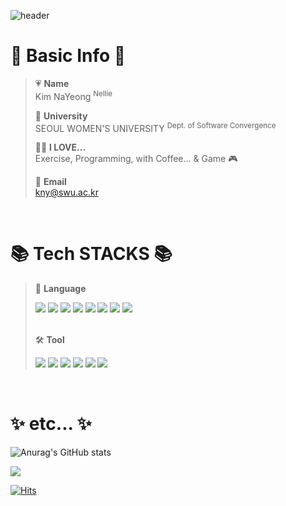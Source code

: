 ![header](https://capsule-render.vercel.app/api?type=waving&color=auto&height=300&section=header&text=Hello!%20I'm%20nanna29&fontSize=70&fontColor=ffffff)

# 🔎 Basic Info 🔎
  > :heartpulse: **Name**  
  > Kim NaYeong <sup>Nellie</sup>   
  >    
  > 🏫  **University**  
  > SEOUL WOMEN'S UNIVERSITY <sup>Dept. of Software Convergence</sup>   
  >      
  > 🙆‍♀️ **I LOVE...**   
  > Exercise, Programming, with Coffee... & Game 🎮
  > 
  > 💌 **Email**   
  > kny@swu.ac.kr
<br>
  
# 📚 Tech STACKS 📚
> 📕 **Language**  
> <div>
  > <img src="https://img.shields.io/badge/Java-007396?style=flat&logo=java&logoColor=white">
  > <img src="https://img.shields.io/badge/C++-00599C?style=flat&logo=c%2B%2B&logoColor=white">
  > <img src="https://img.shields.io/badge/C%23-000000?style=flat&logo=c%2B%2B&logoColor=white">
  > <img src="https://img.shields.io/badge/Python-3776ABstyle=flat&logo=python&logoColor=white">
  > <img src="https://img.shields.io/badge/Html5-E34F26?style=flat&logo=html5&logoColor=white">
  > <img src="https://img.shields.io/badge/Css-1572B6?style=flat&logo=css3&logoColor=white">
  > <img src="https://img.shields.io/badge/Javascript-F7DF1E?style=flat&logo=javascript&logoColor=white">
  > <img src="https://img.shields.io/badge/Xaml-0C54C2?style=flat&logo=xaml&logoColor=white">
> </div>   
> <br>
> 
> 🛠 **Tool**    
> <div>
  > <img src="https://img.shields.io/badge/visual studio-5C2D91?style=flat&logo=visualstudio&logoColor=white">
  > <img src="https://img.shields.io/badge/visual studio code-007ACC?style=flat&logo=visualstudiocode&logoColor=white">
  > <img src="https://img.shields.io/badge/eclipse-2C2255?style=flat&logo=eclipseide&logoColor=white">
  > <img src="https://img.shields.io/badge/github-181717?style=flat&logo=github&logoColor=white">
  > <img src="https://img.shields.io/badge/notion-000000?style=flat&logo=notion&logoColor=white">
  > <img src="https://img.shields.io/badge/.NET-512BD4?style=flat&logo=dotnet&logoColor=white">
> </div>

<br>

# ✨ etc... ✨
![Anurag's GitHub stats](https://github-readme-stats.vercel.app/api?username=nanna29&show_icons=true&theme=tokyonight)

<img src="https://github-readme-stats.vercel.app/api/top-langs/?username=nanna29&layout=compact&theme=tokyonight">

[![Hits](https://hits.seeyoufarm.com/api/count/incr/badge.svg?url=https%3A%2F%2Fgithub.com%2Fnanna29&count_bg=%23D278FF&title_bg=%23000000&icon=&icon_color=%23E7E7E7&title=hits&edge_flat=false)](https://hits.seeyoufarm.com)



